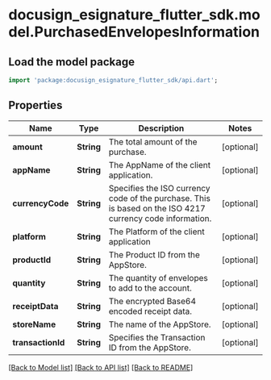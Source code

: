 # docusign_esignature_flutter_sdk.model.PurchasedEnvelopesInformation

## Load the model package
```dart
import 'package:docusign_esignature_flutter_sdk/api.dart';
```

## Properties
Name | Type | Description | Notes
------------ | ------------- | ------------- | -------------
**amount** | **String** | The total amount of the purchase. | [optional] 
**appName** | **String** | The AppName of the client application. | [optional] 
**currencyCode** | **String** | Specifies the ISO currency code of the purchase. This is based on the ISO 4217 currency code information. | [optional] 
**platform** | **String** | The Platform of the client application | [optional] 
**productId** | **String** | The Product ID from the AppStore. | [optional] 
**quantity** | **String** | The quantity of envelopes to add to the account. | [optional] 
**receiptData** | **String** | The encrypted Base64 encoded receipt data. | [optional] 
**storeName** | **String** | The name of the AppStore. | [optional] 
**transactionId** | **String** | Specifies the Transaction ID from the AppStore. | [optional] 

[[Back to Model list]](../README.md#documentation-for-models) [[Back to API list]](../README.md#documentation-for-api-endpoints) [[Back to README]](../README.md)


